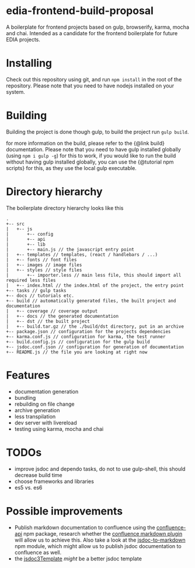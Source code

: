 # edia-frontend-build-proposal
A boilerplate for frontend projects based on gulp, browserify, karma, mocha and chai. Intended as a candidate for the frontend boilerplate for future EDIA projects.

# Installing
Check out this repository using git, and run ```npm install``` in the root of the repository.
Please note that you need to have nodejs installed on your system.

# Building
Building the project is done though gulp, to build the project run ```gulp build```.

for more information on the build, please refer to the {@link build} documentation.
Please note that you need to have gulp installed globally (using ```npm i gulp -g```) for this to work,
if you would like to run the build without having gulp installed globally, you can use the {@tutorial npm scripts} for this, as they use the local gulp executable.

# Directory hierarchy
The boilerplate directory hierarchy looks like this

```
.
+-- src
|   +-- js
|       +-- config
|       +-- api
|       +-- lib
|       +-- main.js // the javascript entry point
|   +-- templates // templates, (react / handlebars / ...)
|   +-- fonts // font files
|   +-- images // image files
|   +-- styles // style files
|       +-- importer.less // main less file, this should import all required less files
|   +-- index.html // the index.html of the project, the entry point 
+-- tasks // gulp tasks
+-- docs // tutorials etc.
+-- build // automatically generated files, the built project and documentation
|   +-- coverage // coverage output
|   +-- docs // the generated documentation
|   +-- dst // the built project
|   +-- build.tar.gz // the ./build/dst directory, put in an archive
+-- package.json // configuration for the projects dependencies
+-- karma.conf.js // configuration for karma, the test runner
+-- build.config.js // configuration for the gulp build
+-- jsdoc.conf.json // configuration for generation of documentation
+-- README.js // the file you are looking at right now
```


# Features
 - documentation generation
 - bundling
 - rebuilding on file change
 - archive generation
 - less transpilation
 - dev server with livereload
 - testing using karma, mocha and chai
  
# TODOs
  - improve jsdoc and dependo tasks, do not to use gulp-shell, this should decrease build time
  - choose frameworks and libraries
  - es5 vs. es6
  
# Possible improvements
 - Publish markdown documentation to confluence using the [confluence-api](https://www.npmjs.com/package/confluence-api) npm package, research whether the [confluence markdown plugin](https://marketplace.atlassian.com/plugins/org.swift.confluence.markdown/server/overview)  will allow us to achieve this. 
   Also take a look at the [jsdoc-to-markdown](https://www.npmjs.com/package/jsdoc-to-markdown) npm module, which might allow us to publish jsdoc documentation to confluence as well.
 - the [jsdoc3Template](https://github.com/danyg/jsdoc3Template/wiki#screenshots) *might* be a better jsdoc template